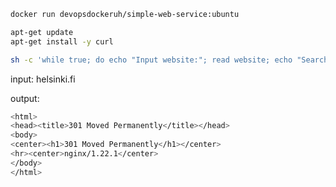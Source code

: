 ```bash
docker run devopsdockeruh/simple-web-service:ubuntu
```

```bash
apt-get update
apt-get install -y curl
```

```bash
sh -c 'while true; do echo "Input website:"; read website; echo "Searching.."; sleep 1; curl http://$website; done'
```

input: helsinki.fi

output:
```bash
<html>
<head><title>301 Moved Permanently</title></head>
<body>
<center><h1>301 Moved Permanently</h1></center>
<hr><center>nginx/1.22.1</center>
</body>
</html>
```

